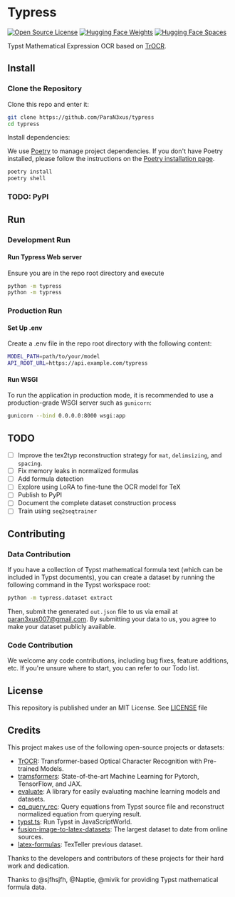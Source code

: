 # Typress

[![Open Source License](https://img.shields.io/github/license/paran3xus/typress?logo=github)](https://opensource.org/license/mit)
[![Hugging Face Weights](https://img.shields.io/badge/Weights-TypressOCR-yellow.svg?logo=huggingface)](https://huggingface.co/paran3xus/typress_ocr)
[![Hugging Face Spaces](https://img.shields.io/badge/%F0%9F%A4%97%20Hugging%20Face-Spaces-blue)](https://huggingface.co/spaces/paran3xus/typress_ocr_space)


Typst Mathematical Expression OCR based on [TrOCR](https://github.com/microsoft/unilm/tree/master/trocr).

## Install
### Clone the Repository

Clone this repo and enter it:

```sh
git clone https://github.com/ParaN3xus/typress
cd typress
```

Install dependencies:

We use [Poetry](https://python-poetry.org/) to manage project dependencies. If you don't have Poetry installed, please follow the instructions on the [Poetry installation page](https://python-poetry.org/docs/).
```sh
poetry install
poetry shell
```

### TODO: PyPI

## Run

### Development Run

#### Run Typress Web server
Ensure you are in the repo root directory and execute

```sh
python -m typress
python -m typress
```

### Production Run

#### Set Up .env

Create a .env file in the repo root directory with the following content:

```sh
MODEL_PATH=path/to/your/model
API_ROOT_URL=https://api.example.com/typress
```

#### Run WSGI

To run the application in production mode, it is recommended to use a production-grade WSGI server such as `gunicorn`:

```sh
gunicorn --bind 0.0.0.0:8000 wsgi:app
```

## TODO
- [ ] Improve the tex2typ reconstruction strategy for `mat`, `delimsizing`, and `spacing`.
- [ ] Fix memory leaks in normalized formulas
- [ ] Add formula detection
- [ ] Explore using LoRA to fine-tune the OCR model for TeX
- [ ] Publish to PyPI
- [ ] Document the complete dataset construction process
- [ ] Train using `seq2seqtrainer`

## Contributing

### Data Contribution
If you have a collection of Typst mathematical formula text (which can be included in Typst documents), you can create a dataset by running the following command in the Typst workspace root:

```bash
python -m typress.dataset extract
```
    
Then, submit the generated `out.json` file to us via email at paran3xus007@gmail.com. By submitting your data to us, you agree to make your dataset publicly available.

### Code Contribution
We welcome any code contributions, including bug fixes, feature additions, etc. If you're unsure where to start, you can refer to our Todo list.

## License

This repository is published under an MIT License. See [LICENSE](https://github.com/ParaN3xus/typress/blob/main/LICENSE) file


## Credits

This project makes use of the following open-source projects or datasets:

- [TrOCR](https://github.com/microsoft/unilm/tree/master/trocr): Transformer-based Optical Character Recognition with Pre-trained Models.
- [tramsformers](https://github.com/huggingface/transformers): State-of-the-art Machine Learning for Pytorch, TensorFlow, and JAX.
- [evaluate](https://github.com/huggingface/evaluate): A library for easily evaluating machine learning models and datasets.
- [eq_query_rec](https://github.com/sjfhsjfh/eq_query_rec): Query equations from Typst source file and reconstruct normalized equation from querying result.
- [typst.ts](https://github.com/Myriad-Dreamin/typst.ts): Run Typst in JavaScriptWorld.
- [fusion-image-to-latex-datasets](https://huggingface.co/datasets/hoang-quoc-trung/fusion-image-to-latex-datasets): The largest dataset to date from online sources.
- [latex-formulas](https://huggingface.co/datasets/OleehyO/latex-formulas): TexTeller previous dataset.

Thanks to the developers and contributors of these projects for their hard work and dedication.

Thanks to @sjfhsjfh, @Naptie, @mivik for providing Typst mathematical formula data.
